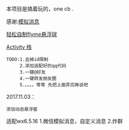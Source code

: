 本项目是搞着玩的，one cb .

感谢:[模拟消息](https://github.com/Clearlee/AutoSendWeChatMsg)

[轻松自制flyme悬浮球](https://halfstackdeveloper.github.io/2016/11/27/%E8%BD%BB%E6%9D%BE%E8%87%AA%E5%88%B6flyme%E6%82%AC%E6%B5%AE%E7%90%83/)

[Activity 栈](http://blog.csdn.net/a153614131/article/details/53891190)

	TODO:1.去掉id限制
	     2.添加适配好的qq代码
		 3.一键@好友
		 4.一键转发朋友圈
		 5.。。。。等等 先把上面弄完再说吧


2017.11.03：
	
	添加动态悬浮窗

适配wx6.5.16
1.微信模拟消息，自定义消息
2.炸群